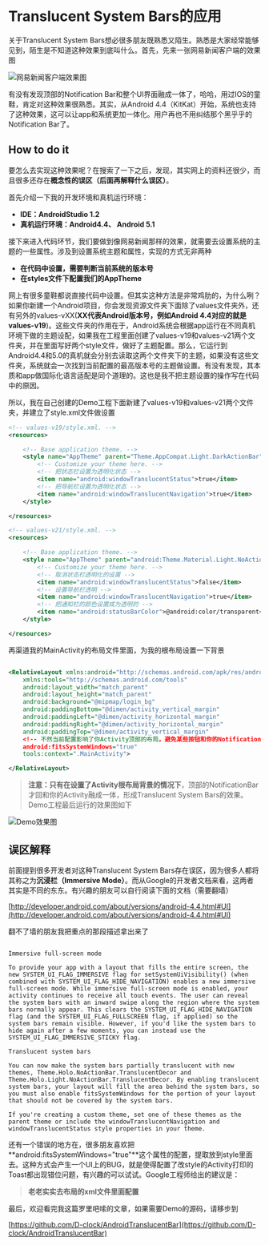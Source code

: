 # Translucent System Bars的应用

关于Translucent System Bars想必很多朋友既熟悉又陌生。熟悉是大家经常能够见到，陌生是不知道这种效果到底叫什么。首先，先来一张网易新闻客户端的效果图

![网易新闻客户端效果图](http://d.hiphotos.baidu.com/image/pic/item/b90e7bec54e736d1e4af09169d504fc2d5626974.jpg)

有没有发现顶部的Notification Bar和整个UI界面融成一体了，哈哈，用过IOS的童鞋，肯定对这种效果很熟悉。其实，从Android 4.4（KitKat）开始，系统也支持了这种效果，这可以让app和系统更加一体化。用户再也不用纠结那个黑乎乎的Notification Bar了。

## How to do it

要怎么去实现这种效果呢？在搜索了一下之后，发现，其实网上的资料还很少，而且很多还存在**概念性的误区（后面再解释什么误区）**。

首先介绍一下我的开发环境和真机运行环境：

* **IDE：AndroidStudio 1.2**
* **真机运行环境：Android4.4、 Android 5.1**

接下来进入代码环节，我们要做到像网易新闻那样的效果，就需要去设置系统的主题的一些属性。涉及到设置系统主题和属性，实现的方式无非两种

* **在代码中设置，需要判断当前系统的版本号**
* **在styles文件下配置我们的AppTheme**

网上有很多童鞋都说直接代码中设置。但其实这种方法是非常鸡肋的，为什么咧？如果你新建一个Android项目，你会发现资源文件夹下面除了values文件夹外，还有另外的values-vXX(**XX代表Android版本号，例如Android 4.4对应的就是values-v19**)。这些文件夹的作用在于，Android系统会根据app运行在不同真机环境下做的主题设配，如果我在工程里面创建了values-v19和values-v21两个文件夹，并在里面写好两个style文件，做好了主题配置。那么，它运行到Android4.4和5.0的真机就会分别去读取这两个文件夹下的主题，如果没有这些文件夹，系统就会一次找到当前配置的最高版本号的主题做设置。有没有发现，其本质和app做国际化语言适配是同个道理的。这也是我不把主题设置的操作写在代码中的原因。

所以，我在自己创建的Demo工程下面新建了values-v19和values-v21两个文件夹，并建立了style.xml文件做设置

```xml
<!-- values-v19/style.xml. -->
<resources>

    <!-- Base application theme. -->
    <style name="AppTheme" parent="Theme.AppCompat.Light.DarkActionBar">
        <!-- Customize your theme here. -->
        <!-- 把状态栏设置为透明化状态 -->
        <item name="android:windowTranslucentStatus">true</item>
        <!-- 把导航栏设置为透明化状态 -->
        <item name="android:windowTranslucentNavigation">true</item>
    </style>

</resources>

```

```xml
<!-- values-v21/style.xml. -->
<resources>

    <!-- Base application theme. -->
    <style name="AppTheme" parent="android:Theme.Material.Light.NoActionBar">
        <!-- Customize your theme here. -->
        <!-- 取消状态栏透明化的设置 -->
        <item name="android:windowTranslucentStatus">false</item>
        <!-- 设置导航栏透明 -->
        <item name="android:windowTranslucentNavigation">true</item>
		<!-- 把通知栏的颜色设置成为透明的 -->
        <item name="android:statusBarColor">@android:color/transparent</item>
    </style>

</resources>

```

再渠道我的MainActivity的布局文件里面，为我的根布局设置一下背景

```xml

<RelativeLayout xmlns:android="http://schemas.android.com/apk/res/android"
    xmlns:tools="http://schemas.android.com/tools"
    android:layout_width="match_parent"
    android:layout_height="match_parent"
    android:background="@mipmap/login_bg"
    android:paddingBottom="@dimen/activity_vertical_margin"
    android:paddingLeft="@dimen/activity_horizontal_margin"
    android:paddingRight="@dimen/activity_horizontal_margin"
    android:paddingTop="@dimen/activity_vertical_margin"
	<!-- 不然当前配置影响了你Activity顶部的布局，避免某些按钮和你的NotificationBar重叠了 -->
	android:fitsSystemWindows="true"
    tools:context=".MainActivity">

</RelativeLayout>

```

> **注意：只有在设置了Activity根布局背景的情况下**，顶部的NotificationBar才回和你的Activity融成一体，形成Translucent System Bars的效果。Demo工程最后运行的效果图如下

![Demo效果图](http://d.hiphotos.baidu.com/image/pic/item/79f0f736afc3793149100337edc4b74543a911b7.jpg)

## 误区解释

前面提到很多开发者对这种Translucent System Bars存在误区，因为很多人都将其称之为**沉浸栏（Immersive Mode）**。而从Google的开发者文档来看，这两者其实是不同的东东。有兴趣的朋友可以自行阅读下面的文档（需要翻墙）

[http://developer.android.com/about/versions/android-4.4.html#UI](http://developer.android.com/about/versions/android-4.4.html#UI)

翻不了墙的朋友我把重点的那段描述拿出来了

```

Immersive full-screen mode

To provide your app with a layout that fills the entire screen, the new SYSTEM_UI_FLAG_IMMERSIVE flag for setSystemUiVisibility() (when combined with SYSTEM_UI_FLAG_HIDE_NAVIGATION) enables a new immersive full-screen mode. While immersive full-screen mode is enabled, your activity continues to receive all touch events. The user can reveal the system bars with an inward swipe along the region where the system bars normally appear. This clears the SYSTEM_UI_FLAG_HIDE_NAVIGATION flag (and the SYSTEM_UI_FLAG_FULLSCREEN flag, if applied) so the system bars remain visible. However, if you'd like the system bars to hide again after a few moments, you can instead use the SYSTEM_UI_FLAG_IMMERSIVE_STICKY flag.

Translucent system bars

You can now make the system bars partially translucent with new themes, Theme.Holo.NoActionBar.TranslucentDecor and Theme.Holo.Light.NoActionBar.TranslucentDecor. By enabling translucent system bars, your layout will fill the area behind the system bars, so you must also enable fitsSystemWindows for the portion of your layout that should not be covered by the system bars.

If you're creating a custom theme, set one of these themes as the parent theme or include the windowTranslucentNavigation and windowTranslucentStatus style properties in your theme.

```

还有一个错误的地方在，很多朋友喜欢把**android:fitsSystemWindows="true"**这个属性的配置，提取放到style里面去。这种方式会产生一个UI上的BUG，就是使得配置了改style的Activity打印的Toast都出现错位问题，有兴趣的可以试试。Google工程师给出的建议是：

> **老老实实去布局的xml文件里面配置**


最后，欢迎看完我这篇罗里吧嗦的文章，如果需要Demo的源码，请移步到

[https://github.com/D-clock/AndroidTranslucentBar](https://github.com/D-clock/AndroidTranslucentBar)